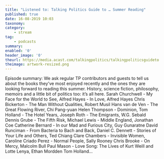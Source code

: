 ```yaml
---
title: "Listened to: Talking Politics Guide to … Summer Reading"
published: true
date: 16-08-2019 10:03
taxonomy:
category:
	- stream
tag:
	- podcasts
summary:
enabled: '0'
header_image: '0'
theurl: https://media.acast.com/talkingpolitics/talkingpoliticsguideto...summerreading-abba9d62/media.mp3
theimage: artwork-resized.png
--- 
```

Episode summary: We ask regular TP contributors and guests to tell us about the books they’ve most enjoyed recently and the ones they are looking forward to reading this summer. History, science fiction, philosophy, memoirs and a little bit of politics too: it’s all here. Sarah Churchwell - My Face for the World to See, Alfred Hayes - In Love, Alfred Hayes Chris Bickerton - The Man Without Qualities, Robert Musil Hans van de Ven - The Great Flowing River, Chi Pang-yuan Helen Thompson - Dominion, Tom Holland - The Hotel Years, Joseph Roth - The Emigrants, W.G. Sebald Dennis Grube - The Fifth Risk, Michael Lewis - Middle England, Jonathan Coe Catherine Bernard - In our Mad and Furious City, Guy Gunaratne David Runciman - From Bacteria to Bach and Back, Daniel C. Dennett - Stories of Your Life and Others, Ted Chiang Clare Chambers - Invisible Women, Caroline Criado Perez - Normal People, Sally Rooney Chris Brooke - On Mercy, Malcolm Bull Paul Mason - Love Song: The Lives of Kurt Weill and Lotte Lenya, Ethan Mordden Tom Holland…
